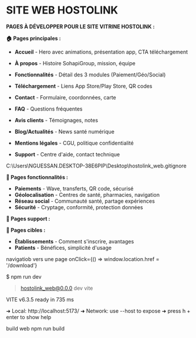# SITE WEB HOSTOLINK



**PAGES À DÉVELOPPER POUR LE SITE VITRINE HOSTOLINK :**

**🏠 Pages principales :**
- **Accueil** - Hero avec animations, présentation app, CTA téléchargement
- **À propos** - Histoire SohapiGroup, mission, équipe
- **Fonctionnalités** - Détail des 3 modules (Paiement/Géo/Social)
- **Téléchargement** - Liens App Store/Play Store, QR codes
- **Contact** - Formulaire, coordonnées, carte
- **FAQ** - Questions fréquentes

- **Avis clients** - Témoignages, notes
- **Blog/Actualités** - News santé numérique
- **Mentions légales** - CGU, politique confidentialité
- **Support** - Centre d'aide, contact technique


C:\Users\NGUESSAN.DESKTOP-38E6PIP\Desktop\hostolink_web\.gitignore

**📱 Pages fonctionnalités :**
- **Paiements** - Wave, transferts, QR code, sécurisé
- **Géolocalisation** - Centres de santé, pharmacies, navigation
- **Réseau social** - Communauté santé, partage expériences
- **Sécurité** - Cryptage, conformité, protection données

**👥 Pages support :**

**🏥 Pages cibles :**
- **Établissements** - Comment s'inscrire, avantages
- **Patients** - Bénéfices, simplicité d'usage

navigatiob vers une page onClick={() => window.location.href = '/download'}


$ npm run dev

> hostolink_web@0.0.0 dev
> vite


  VITE v6.3.5  ready in 735 ms

  ➜  Local:   http://localhost:5173/
  ➜  Network: use --host to expose
  ➜  press h + enter to show help



build web 
    npm run build
